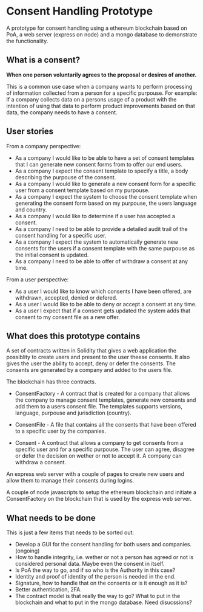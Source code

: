# Consent Handling Prototype
A prototype for consent handling using a ethereum blockchain based on PoA, a web server (express on node) and a mongo database to demonstrate the functionality.
## What is a consent?
**When one person voluntarily agrees to the proposal or desires of another.**

This is a common use case when a company wants to perform processing of information collected from a person for a specific purpouse. For example: If a company collects data on a persons usage of a product with the intention of using that data to perform product improvements based on that data, the company needs to have a consent.

## User stories

From a company perspective:
- As a company I would like to be able to have a set of consent templates that I can generate new consent forms from to offer our end users.
- As a company I expect the consent template to specify a title, a body describing the purpouse of the consent.
- As a company I would like to generate a new consent form for a specific user from a consent template based on my purpouse.
- As a company I expect the system to choose the consent template when generating the consent form based on my purpouse, the users language and country.
- As a company I would like to determine if a user has accepted a consent.
- As a company I need to be able to provide a detailed audit trail of the consent handling for a specific user.
- As a company I expect the system to automatically generate new consents for the users if a consent template with the same purpouse as the initial consent is updated.
- As a company I need to be able to offer of withdraw a consent at any time.

From a user perspective:
- As a user I would like to know which consents I have been offered, are withdrawn, accepted, denied or defered.
- As a user I would like to be able to deny or accept a consent at any time.
- As a user I expect that if a consent gets updated the system adds that consent to my consent file as a new offer.

## What does this prototype contains

A set of contracts written in Solidity that gives a web application the possiblity to create users and present to the user theese consents. It also gives the user the ability to accept, deny or defer the consents. The consents are generated by a company and added to the users file.

The blockchain has three contracts.

- ConsentFactory - A contract that is created for a company that allows the company to manage consent templates, generate new consents and add them to a users consent file. The templates supports versions, language, purpouse and jurisdiction (country).

- ConsentFile - A file that contains all the consents that have been offered to a specific user by the companies.

- Consent - A contract that allows a company to get consents from a specific user and for a specific purpouse. The user can agree, disagree or defer the decision on wether or not to accept it. A company can withdraw a consent.

An express web server with a couple of pages to create new users and allow them to manage their consents during logins.

A couple of node javascripts to setup the ethereum blockchain and initiate a ConsentFactory on the blockchain that is used by the express web server.

## What needs to be done

This is just a few items that needs to be sorted out:
- Develop a GUI for the consent handling for both users and companies. (ongoing)
- How to handle integrity, i.e. wether or not a person has agreed or not is considered personal data. Maybe even the consent in itself.
- Is PoA the way to go, and if so who is the Authority in this case?
- Identity and proof of identity of the person is needed in the end.
- Signature, how to handle that on the consents or is it enough as it is?
- Better authentication, 2FA.
- The contract model is that really the way to go? What to put in the blockchain and what to put in the mongo database. Need disucssions?


